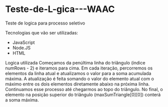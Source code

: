 # Teste-de-L-gica---WAAC
Teste de logica para processo seletivo

Tecnologias que vão ser utilizadas:
- JavaScript
- Node.JS
- HTML

Logica utilizada
Começamos da penúltima linha do triângulo (índice numRows - 2) e iteramos para cima.
Em cada iteração, percorremos os elementos da linha atual e atualizamos o valor para a soma acumulada máxima.
A atualização é feita somando o valor do elemento atual com o máximo entre os dois elementos diretamente abaixo na próxima linha.
Continuamos esse processo até chegarmos ao topo do triângulo.
No final, o elemento na posição superior do triângulo (maxSumTriangle[0][0]) conterá a soma máxima.
